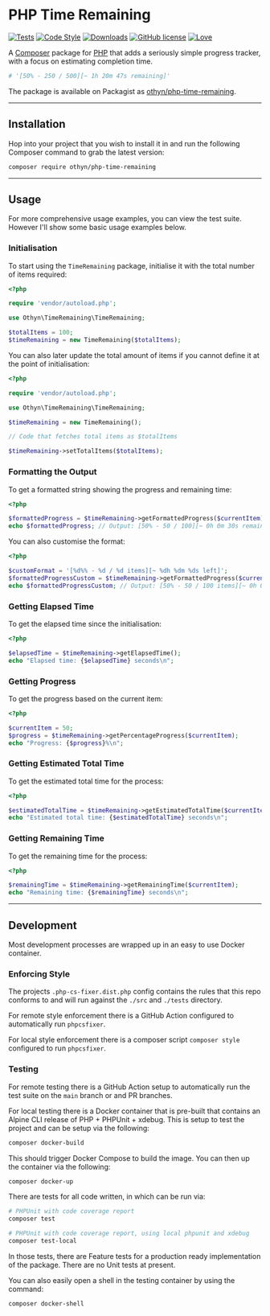 # PHP Time Remaining

[![Tests](https://github.com/othyn/php-time-remaining/actions/workflows/phpunit.yml/badge.svg)](https://github.com/othyn/php-time-remaining/actions/workflows/phpunit.yml)
[![Code Style](https://github.com/othyn/php-time-remaining/actions/workflows/phpcsfixer.yml/badge.svg)](https://github.com/othyn/php-time-remaining/actions/workflows/phpcsfixer.yml)
[![Downloads](https://img.shields.io/packagist/dt/othyn/php-time-remaining?color=green)](#installation)
[![GitHub license](https://img.shields.io/github/license/othyn/php-time-remaining)](https://github.com/othyn/php-time-remaining/blob/main/LICENSE)
[![Love](https://img.shields.io/badge/built%20with-love-red)](https://img.shields.io/badge/built%20with-love-red)

A [Composer](https://getcomposer.org/) package for [PHP](https://www.php.net/) that adds a seriously simple progress tracker, with a focus on estimating completion time.

```sh
# '[50% - 250 / 500][~ 1h 20m 47s remaining]'
```

The package is available on Packagist as [othyn/php-time-remaining](https://packagist.org/packages/othyn/php-time-remaining).

---

## Installation

Hop into your project that you wish to install it in and run the following Composer command to grab the latest version:

```sh
composer require othyn/php-time-remaining
```

---

## Usage

For more comprehensive usage examples, you can view the test suite. However I'll show some basic usage examples below.

### Initialisation

To start using the `TimeRemaining` package, initialise it with the total number of items required:

```php
<?php

require 'vendor/autoload.php';

use Othyn\TimeRemaining\TimeRemaining;

$totalItems = 100;
$timeRemaining = new TimeRemaining($totalItems);
```

You can also later update the total amount of items if you cannot define it at the point of initialisation:

```php
<?php

require 'vendor/autoload.php';

use Othyn\TimeRemaining\TimeRemaining;

$timeRemaining = new TimeRemaining();

// Code that fetches total items as $totalItems

$timeRemaining->setTotalItems($totalItems);
```

### Formatting the Output

To get a formatted string showing the progress and remaining time:

```php
<?php

$formattedProgress = $timeRemaining->getFormattedProgress($currentItem);
echo $formattedProgress; // Output: [50% - 50 / 100][~ 0h 0m 30s remaining]
```

You can also customise the format:

```php
<?php

$customFormat = '[%d%% - %d / %d items][~ %dh %dm %ds left]';
$formattedProgressCustom = $timeRemaining->getFormattedProgress($currentItem, $customFormat);
echo $formattedProgressCustom; // Output: [50% - 50 / 100 items][~ 0h 0m 30s left]
```

### Getting Elapsed Time

To get the elapsed time since the initialisation:

```php
<?php

$elapsedTime = $timeRemaining->getElapsedTime();
echo "Elapsed time: {$elapsedTime} seconds\n";
```

### Getting Progress

To get the progress based on the current item:

```php
<?php

$currentItem = 50;
$progress = $timeRemaining->getPercentageProgress($currentItem);
echo "Progress: {$progress}%\n";
```

### Getting Estimated Total Time

To get the estimated total time for the process:

```php
<?php

$estimatedTotalTime = $timeRemaining->getEstimatedTotalTime($currentItem);
echo "Estimated total time: {$estimatedTotalTime} seconds\n";
```

### Getting Remaining Time

To get the remaining time for the process:

```php
<?php

$remainingTime = $timeRemaining->getRemainingTime($currentItem);
echo "Remaining time: {$remainingTime} seconds\n";
```

---

## Development

Most development processes are wrapped up in an easy to use Docker container.

### Enforcing Style

The projects `.php-cs-fixer.dist.php` config contains the rules that this repo conforms to and will run against the `./src` and `./tests` directory.

For remote style enforcement there is a GitHub Action configured to automatically run `phpcsfixer`.

For local style enforcement there is a composer script `composer style` configured to run `phpcsfixer`.

### Testing

For remote testing there is a GitHub Action setup to automatically run the test suite on the `main` branch or and PR branches.

For local testing there is a Docker container that is pre-built that contains an Alpine CLI release of PHP + PHPUnit + xdebug. This is setup to test the project and can be setup via the following:

```sh
composer docker-build
```

This should trigger Docker Compose to build the image. You can then up the container via the following:

```sh
composer docker-up
```

There are tests for all code written, in which can be run via:

```sh
# PHPUnit with code coverage report
composer test

# PHPUnit with code coverage report, using local phpunit and xdebug
composer test-local
```

In those tests, there are Feature tests for a production ready implementation of the package. There are no Unit tests at present.

You can also easily open a shell in the testing container by using the command:

```sh
composer docker-shell
```
